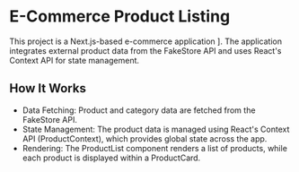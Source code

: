 # E-Commerce Product Listing
This project is a Next.js-based e-commerce application ]. The application integrates external product data from the FakeStore API and uses React's Context API for state management.

## How It Works
- Data Fetching: Product and category data are fetched from the FakeStore API.
- State Management: The product data is managed using React's Context API (ProductContext), which provides global state across the app.
- Rendering: The ProductList component renders a list of products, while each product is displayed within a ProductCard.
